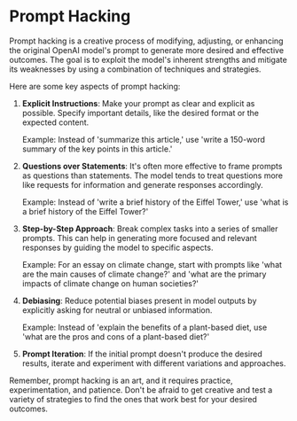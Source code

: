 # Prompt Hacking

Prompt hacking is a creative process of modifying, adjusting, or enhancing the original OpenAI model's prompt to generate more desired and effective outcomes. The goal is to exploit the model's inherent strengths and mitigate its weaknesses by using a combination of techniques and strategies.

Here are some key aspects of prompt hacking:

1. **Explicit Instructions**: Make your prompt as clear and explicit as possible. Specify important details, like the desired format or the expected content.

   Example: Instead of 'summarize this article,' use 'write a 150-word summary of the key points in this article.'

2. **Questions over Statements**: It's often more effective to frame prompts as questions than statements. The model tends to treat questions more like requests for information and generate responses accordingly.

   Example: Instead of 'write a brief history of the Eiffel Tower,' use 'what is a brief history of the Eiffel Tower?'

3. **Step-by-Step Approach**: Break complex tasks into a series of smaller prompts. This can help in generating more focused and relevant responses by guiding the model to specific aspects.

   Example: For an essay on climate change, start with prompts like 'what are the main causes of climate change?' and 'what are the primary impacts of climate change on human societies?'

4. **Debiasing**: Reduce potential biases present in model outputs by explicitly asking for neutral or unbiased information.

   Example: Instead of 'explain the benefits of a plant-based diet, use 'what are the pros and cons of a plant-based diet?'

5. **Prompt Iteration**: If the initial prompt doesn't produce the desired results, iterate and experiment with different variations and approaches.

Remember, prompt hacking is an art, and it requires practice, experimentation, and patience. Don't be afraid to get creative and test a variety of strategies to find the ones that work best for your desired outcomes.